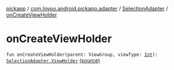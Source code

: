 [pickapp](../../index.md) / [com.lovoo.android.pickapp.adapter](../index.md) / [SelectionAdapter](index.md) / [onCreateViewHolder](./on-create-view-holder.md)

# onCreateViewHolder

`fun onCreateViewHolder(parent: ViewGroup, viewType: `[`Int`](https://kotlinlang.org/api/latest/jvm/stdlib/kotlin/-int/index.html)`): `[`SelectionAdapter.ViewHolder`](-view-holder/index.md) [(source)](https://github.com/lovoo/android-pickpic/blob/master/pickapp/src/main/kotlin/com/lovoo/android/pickapp/adapter/SelectionAdapter.kt#L45)